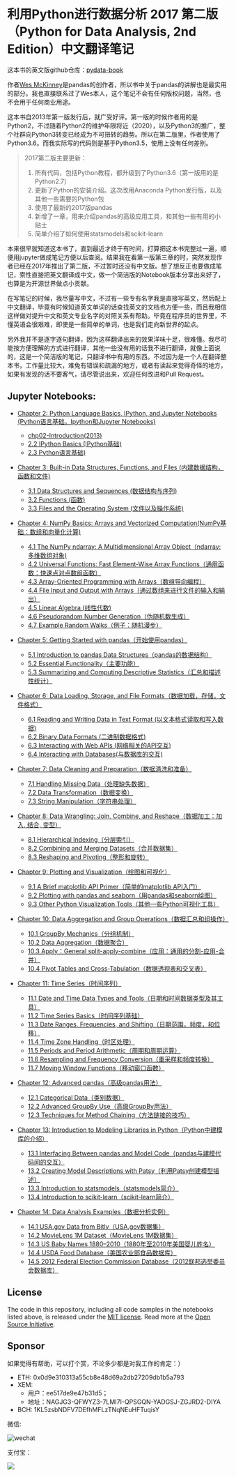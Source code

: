 # 利用Python进行数据分析 2017 第二版 （Python for Data Analysis, 2nd Edition）中文翻译笔记

这本书的英文版github仓库：[pydata-book](https://github.com/wesm/pydata-book)

作者[Wes McKinney](https://github.com/wesm)是pandas的创作者，所以书中关于pandas的讲解也是最实用的部分。我也直接联系过了Wes本人，这个笔记不会有任何版权问题，当然，也不会用于任何商业用途。

这本书自2013年第一版发行后，就广受好评。第一版的时候作者用的是Python2，不过随着Python2的维护年限将近（2020），以及Python3的推广，整个社群向Python3转变已经成为不可扭转的趋势。所以在第二版里，作者使用了Python3.6。而我实际写的代码则是基于Python3.5，使用上没有任何差别。


> 2017第二版主要更新：
>1. 所有代码，包括Python教程，都升级到了Python3.6（第一版用的是Python2.7）
>2. 更新了Python的安装介绍。这次改用Anaconda Python发行版，以及其他一些需要的Python包
>3. 使用了最新的2017版pandas
>4. 新增了一章，用来介绍pandas的高级应用工具，和其他一些有用的小贴士
>5. 简单介绍了如何使用statsmodels和scikit-learn


本来很早就知道这本书了，直到最近才终于有时间，打算把这本书完整过一遍，顺便用jupyter做成笔记方便以后查阅。结果我在看第一版第三章的时，突然发现作者已经在2017年推出了第二版，不过暂时还没有中文版。想了想反正也要做成笔记，索性直接把英文翻译成中文，做一个简洁版的Notebook版本分享出来好了，也算是为开源世界做点小贡献。

在写笔记的时候，我尽量写中文，不过有一些专有名字我是直接写英文，然后配上中文翻译，毕竟有时候知道英文单词的话查找英文的文档也方便一些，而且我相信这样做对提升中文和英文专业名字的对照关系有帮助。毕竟在程序员的世界里，不懂英语会很艰难，即使是一些简单的单词，也是我们走向新世界的起点。

另外我并不是逐字逐句翻译，因为这样翻译出来的效果洋味十足，很难懂。我尽可能按方便理解的方式进行翻译，其他一些没有用的话我不进行翻译，就像上面说的，这是一个简洁版的笔记，只翻译书中有用的东西。不过因为是一个人在翻译整本书，工作量比较大，难免有错误和疏漏的地方，或者有读起来觉得奇怪的地方，如果有发现的话不要客气，请尽管说出来，欢迎任何改进和Pull Request。


## Jupyter Notebooks:

* [Chapter 2: Python Language Basics, IPython, and Jupyter Notebooks (Python语言基础，Ipython和Jupyter Notebooks)](http://nbviewer.jupyter.org/github/BrambleXu/pydata-notebook/tree/master/Chapter-02/)
  - [chp02-Introduction(2013)](http://nbviewer.jupyter.org/github/BrambleXu/pydata-notebook/blob/master/Chapter-02/chp02-Introduction%282013%29.ipynb)
  - [2.2 IPython Basics (IPython基础)](http://nbviewer.jupyter.org/github/BrambleXu/pydata-notebook/blob/master/Chapter-02/2.2%20IPython%20Basics.ipynb)
  - [2.3 Python语言基础)](http://nbviewer.jupyter.org/github/BrambleXu/pydata-notebook/blob/master/Chapter-02/2.3%20Python%E8%AF%AD%E8%A8%80%E5%9F%BA%E7%A1%80.ipynb)


* [Chapter 3: Built-in Data Structures, Functions, and Files (内建数据结构，函数和文件)](http://nbviewer.jupyter.org/github/BrambleXu/pydata-notebook/tree/master/Chapter-03/)
  - [3.1 Data Structures and Sequences (数据结构与序列)](http://nbviewer.jupyter.org/github/BrambleXu/pydata-notebook/blob/master/Chapter-03/3.1%20Data%20Structures%20and%20Sequences%20%28%E6%95%B0%E6%8D%AE%E7%BB%93%E6%9E%84%E4%B8%8E%E5%BA%8F%E5%88%97%29.ipynb)
  - [3.2 Functions (函数)](http://nbviewer.jupyter.org/github/BrambleXu/pydata-notebook/blob/master/Chapter-03/3.2%20Functions%20%28%E5%87%BD%E6%95%B0%29.ipynb)
  - [3.3 Files and the Operating System (文件以及操作系统)](http://nbviewer.jupyter.org/github/BrambleXu/pydata-notebook/blob/master/Chapter-03/3.3%20Files%20and%20the%20Operating%20System%20%28%E6%96%87%E4%BB%B6%E4%BB%A5%E5%8F%8A%E6%93%8D%E4%BD%9C%E7%B3%BB%E7%BB%9F%29.ipynb)


* [Chapter 4: NumPy Basics: Arrays and Vectorized Computation(NumPy基础：数组和向量化计算)](http://nbviewer.jupyter.org/github/BrambleXu/pydata-notebook/tree/master/Chapter-04/)
  - [4.1 The NumPy ndarray: A Multidimensional Array Object（ndarray: 多维数组对象)](http://nbviewer.jupyter.org/github/BrambleXu/pydata-notebook/blob/master/Chapter-04/4.1%20The%20NumPy%20ndarray%EF%BC%88%E5%A4%9A%E7%BB%B4%E6%95%B0%E7%BB%84%E5%AF%B9%E8%B1%A1%EF%BC%89.ipynb)
  - [4.2 Universal Functions: Fast Element-Wise Array Functions（通用函数：快速点对点数组函数）](http://nbviewer.jupyter.org/github/BrambleXu/pydata-notebook/blob/master/Chapter-04/4.2%20Universal%20Functions%20%28%E9%80%9A%E7%94%A8%E5%87%BD%E6%95%B0%29.ipynb)
  - [4.3 Array-Oriented Programming with Arrays（数组导向编程）](http://nbviewer.jupyter.org/github/BrambleXu/pydata-notebook/blob/master/Chapter-04/4.3%20Array-Oriented%20Programming%20with%20Arrays%EF%BC%88%E6%95%B0%E7%BB%84%E5%AF%BC%E5%90%91%E7%BC%96%E7%A8%8B%EF%BC%89.ipynb)
  - [4.4 File Input and Output with Arrays（通过数组来进行文件的输入和输出）](http://nbviewer.jupyter.org/github/BrambleXu/pydata-notebook/blob/master/Chapter-04/4.4%20File%20Input%20and%20Output%20with%20Arrays%EF%BC%88%E9%80%9A%E8%BF%87%E6%95%B0%E7%BB%84%E6%9D%A5%E8%BF%9B%E8%A1%8C%E6%96%87%E4%BB%B6%E7%9A%84%E8%BE%93%E5%85%A5%E5%92%8C%E8%BE%93%E5%87%BA%EF%BC%89.ipynb)
  - [4.5 Linear Algebra (线性代数)](http://nbviewer.jupyter.org/github/BrambleXu/pydata-notebook/blob/master/Chapter-04/4.5%20Linear%20Algebra%20%28%E7%BA%BF%E6%80%A7%E4%BB%A3%E6%95%B0%29.ipynb)
  - [4.6 Pseudorandom Number Generation（伪随机数生成）](http://nbviewer.jupyter.org/github/BrambleXu/pydata-notebook/blob/master/Chapter-04/4.6%20Pseudorandom%20Number%20Generation%EF%BC%88%E4%BC%AA%E9%9A%8F%E6%9C%BA%E6%95%B0%E7%94%9F%E6%88%90%EF%BC%89.ipynb)
  - [4.7 Example Random Walks（例子：随机漫步）](http://nbviewer.jupyter.org/github/BrambleXu/pydata-notebook/blob/master/Chapter-04/4.7%20Example%20Random%20Walks%EF%BC%88%E4%B8%80%E4%B8%AA%E4%BE%8B%E5%AD%90%EF%BC%9A%E9%9A%8F%E6%9C%BA%E6%BC%AB%E6%AD%A5%EF%BC%89.ipynb)


* [Chapter 5: Getting Started with pandas（开始使用pandas）](http://nbviewer.jupyter.org/github/BrambleXu/pydata-notebook/tree/master/Chapter-05/)
  - [5.1 Introduction to pandas Data Structures（pandas的数据结构）](http://nbviewer.jupyter.org/github/BrambleXu/pydata-notebook/blob/master/Chapter-05/5.1%20Introduction%20to%20pandas%20Data%20Structures%EF%BC%88pandas%E7%9A%84%E6%95%B0%E6%8D%AE%E7%BB%93%E6%9E%84%EF%BC%89.ipynb)
  - [5.2 Essential Functionality（主要功能）](http://nbviewer.jupyter.org/github/BrambleXu/pydata-notebook/blob/master/Chapter-05/5.2%20Essential%20Functionality%EF%BC%88%E4%B8%BB%E8%A6%81%E5%8A%9F%E8%83%BD%EF%BC%89.ipynb)
  - [5.3 Summarizing and Computing Descriptive Statistics（汇总和描述性统计）](http://nbviewer.jupyter.org/github/BrambleXu/pydata-notebook/blob/master/Chapter-05/5.3%20Summarizing%20and%20Computing%20Descriptive%20Statistics%EF%BC%88%E6%80%BB%E7%BB%93%E5%92%8C%E6%8F%8F%E8%BF%B0%E6%80%A7%E7%BB%9F%E8%AE%A1%EF%BC%89.ipynb)


* [Chapter 6: Data Loading, Storage, and File Formats（数据加载，存储，文件格式）](http://nbviewer.jupyter.org/github/BrambleXu/pydata-notebook/tree/master/Chapter-06/)
  - [6.1 Reading and Writing Data in Text Format (以文本格式读取和写入数据)](http://nbviewer.jupyter.org/github/BrambleXu/pydata-notebook/blob/master/Chapter-06/6.1%20Reading%20and%20Writing%20Data%20in%20Text%20Format%20%28%E4%BB%A5%E6%96%87%E6%9C%AC%E6%A0%BC%E5%BC%8F%E8%AF%BB%E5%8F%96%E5%92%8C%E5%86%99%E5%85%A5%E6%95%B0%E6%8D%AE%29.ipynb)
  - [6.2 Binary Data Formats (二进制数据格式)](http://nbviewer.jupyter.org/github/BrambleXu/pydata-notebook/blob/master/Chapter-06/6.2%20Binary%20Data%20Formats%20%28%E4%BA%8C%E8%BF%9B%E5%88%B6%E6%95%B0%E6%8D%AE%E6%A0%BC%E5%BC%8F%29.ipynb)
  - [6.3 Interacting with Web APIs (网络相关的API交互)](http://nbviewer.jupyter.org/github/BrambleXu/pydata-notebook/blob/master/Chapter-06/6.3%20Interacting%20with%20Web%20APIs%20%28%E7%BD%91%E7%BB%9C%E7%9B%B8%E5%85%B3%E7%9A%84API%E4%BA%A4%E4%BA%92%29.ipynb)
  - [6.4 Interacting with Databases(与数据库的交互)](http://nbviewer.jupyter.org/github/BrambleXu/pydata-notebook/blob/master/Chapter-06/6.4%20Interacting%20with%20Databases%28%E4%B8%8E%E6%95%B0%E6%8D%AE%E5%BA%93%E7%9A%84%E4%BA%A4%E4%BA%92%29.ipynb)


* [Chapter 7: Data Cleaning and Preparation（数据清洗和准备）](http://nbviewer.jupyter.org/github/BrambleXu/pydata-notebook/tree/master/Chapter-07/)
  - [7.1 Handling Missing Data（处理缺失数据）](http://nbviewer.jupyter.org/github/BrambleXu/pydata-notebook/blob/master/Chapter-07/7.1%20Handling%20Missing%20Data%EF%BC%88%E5%A4%84%E7%90%86%E7%BC%BA%E5%A4%B1%E6%95%B0%E6%8D%AE%EF%BC%89.ipynb)
  - [7.2 Data Transformation（数据变换）
](http://nbviewer.jupyter.org/github/BrambleXu/pydata-notebook/blob/master/Chapter-07/7.2%20Data%20Transformation%EF%BC%88%E6%95%B0%E6%8D%AE%E5%8F%98%E6%8D%A2%EF%BC%89.ipynb)
  - [7.3 String Manipulation（字符串处理）](http://nbviewer.jupyter.org/github/BrambleXu/pydata-notebook/blob/master/Chapter-07/7.3%20String%20Manipulation%EF%BC%88%E5%AD%97%E7%AC%A6%E4%B8%B2%E5%A4%84%E7%90%86%EF%BC%89.ipynb)


* [Chapter 8: Data Wrangling: Join, Combine, and Reshape（数据加工：加入, 结合, 变型）](http://nbviewer.jupyter.org/github/BrambleXu/pydata-notebook/tree/master/Chapter-08/)
  - [8.1 Hierarchical Indexing（分层索引）](http://nbviewer.jupyter.org/github/BrambleXu/pydata-notebook/blob/master/Chapter-08/8.1%20Hierarchical%20Indexing%EF%BC%88%E5%88%86%E5%B1%82%E7%B4%A2%E5%BC%95%EF%BC%89.ipynb)
  - [8.2 Combining and Merging Datasets（合并数据集）
  ](http://nbviewer.jupyter.org/github/BrambleXu/pydata-notebook/blob/master/Chapter-08/8.2%20Combining%20and%20Merging%20Datasets%EF%BC%88%E5%90%88%E5%B9%B6%E6%95%B0%E6%8D%AE%E9%9B%86%EF%BC%89.ipynb)
  - [8.3 Reshaping and Pivoting（整形和旋转）](http://nbviewer.jupyter.org/github/BrambleXu/pydata-notebook/blob/master/Chapter-08/8.3%20Reshaping%20and%20Pivoting%EF%BC%88%E6%95%B4%E5%BD%A2%E5%92%8C%E6%97%8B%E8%BD%AC%EF%BC%89.ipynb)


* [Chapter 9: Plotting and Visualization（绘图和可视化）](http://nbviewer.jupyter.org/github/BrambleXu/pydata-notebook/tree/master/Chapter-09/)
  - [9.1 A Brief matplotlib API Primer（简单的matplotlib API入门）](http://nbviewer.jupyter.org/github/BrambleXu/pydata-notebook/blob/master/Chapter-09/9.1%20A%20Brief%20matplotlib%20API%20Primer%EF%BC%88%E4%B8%80%E4%B8%AA%E7%AE%80%E5%8D%95%E7%9A%84matplotlib%20API%E5%85%A5%E9%97%A8%EF%BC%89.ipynb)
  - [9.2 Plotting with pandas and seaborn（用pandas和seaborn绘图）](http://nbviewer.jupyter.org/github/BrambleXu/pydata-notebook/blob/master/Chapter-09/9.2%20Plotting%20with%20pandas%20and%20seaborn%EF%BC%88%E7%94%A8pandas%E5%92%8Cseaborn%E7%BB%98%E5%9B%BE%EF%BC%89.ipynb)
  - [9.3 Other Python Visualization Tools（其他一些Python可视化工具）](http://nbviewer.jupyter.org/github/BrambleXu/pydata-notebook/blob/master/Chapter-09/9.3%20Other%20Python%20Visualization%20Tools%EF%BC%88%E5%85%B6%E4%BB%96%E4%B8%80%E4%BA%9BPython%E5%8F%AF%E8%A7%86%E5%8C%96%E5%B7%A5%E5%85%B7%EF%BC%89.ipynb)


* [Chapter 10: Data Aggregation and Group Operations（数据汇总和组操作）](http://nbviewer.jupyter.org/github/BrambleXu/pydata-notebook/tree/master/Chapter-10/)
  - [10.1 GroupBy Mechanics（分组机制）](http://nbviewer.jupyter.org/github/BrambleXu/pydata-notebook/blob/master/Chapter-10/10.1%20GroupBy%20Mechanics%EF%BC%88%E5%88%86%E7%BB%84%E6%9C%BA%E5%88%B6%EF%BC%89.ipynb)
  - [10.2 Data Aggregation（数据聚合）](http://nbviewer.jupyter.org/github/BrambleXu/pydata-notebook/blob/master/Chapter-10/10.2%20Data%20Aggregation%EF%BC%88%E6%95%B0%E6%8D%AE%E8%81%9A%E5%90%88%EF%BC%89.ipynb)
  - [10.3 Apply：General split-apply-combine（应用：通用的分割-应用-合并）](http://nbviewer.jupyter.org/github/BrambleXu/pydata-notebook/blob/master/Chapter-10/10.3%20Apply%EF%BC%9AGeneral%20split-apply-combine%EF%BC%88%E5%BA%94%E7%94%A8%EF%BC%9A%E9%80%9A%E5%B8%B8%E7%9A%84%E5%88%86%E5%89%B2-%E5%BA%94%E7%94%A8-%E5%90%88%E5%B9%B6%EF%BC%89.ipynb)
  - [10.4 Pivot Tables and Cross-Tabulation（数据透视表和交叉表）](http://nbviewer.jupyter.org/github/BrambleXu/pydata-notebook/blob/master/Chapter-10/10.4%20Pivot%20Tables%20and%20Cross-Tabulation%EF%BC%88%E6%95%B0%E6%8D%AE%E9%80%8F%E8%A7%86%E8%A1%A8%E5%92%8C%E4%BA%A4%E5%8F%89%E8%A1%A8%EF%BC%89.ipynb)



* [Chapter 11: Time Series（时间序列）](http://nbviewer.jupyter.org/github/BrambleXu/pydata-notebook/tree/master/Chapter-11/)
  - [11.1 Date and Time Data Types and Tools（日期和时间数据类型及其工具）](http://nbviewer.jupyter.org/github/BrambleXu/pydata-notebook/blob/master/Chapter-11/11.1%20Date%20and%20Time%20Data%20Types%20and%20Tools%EF%BC%88%E6%97%A5%E6%9C%9F%E5%92%8C%E6%97%B6%E9%97%B4%E6%95%B0%E6%8D%AE%E7%B1%BB%E5%9E%8B%E5%8F%8A%E5%85%B6%E5%B7%A5%E5%85%B7%EF%BC%89.ipynb)
  - [11.2 Time Series Basics（时间序列基础）](http://nbviewer.jupyter.org/github/BrambleXu/pydata-notebook/blob/master/Chapter-11/11.2%20Time%20Series%20Basics%EF%BC%88%E6%97%B6%E9%97%B4%E5%BA%8F%E5%88%97%E5%9F%BA%E7%A1%80%EF%BC%89.ipynb)
  - [11.3 Date Ranges, Frequencies, and Shifting（日期范围，频度，和位移）](http://nbviewer.jupyter.org/github/BrambleXu/pydata-notebook/blob/master/Chapter-11/11.3%20Date%20Ranges%2C%20Frequencies%2C%20and%20Shifting%EF%BC%88%E6%97%A5%E6%9C%9F%E8%8C%83%E5%9B%B4%EF%BC%8C%E9%A2%91%E5%BA%A6%EF%BC%8C%E5%92%8C%E4%BD%8D%E7%A7%BB%EF%BC%89.ipynb)
  - [11.4 Time Zone Handling（时区处理）](http://nbviewer.jupyter.org/github/BrambleXu/pydata-notebook/blob/master/Chapter-11/11.4%20Time%20Zone%20Handling%EF%BC%88%E6%97%B6%E5%8C%BA%E5%A4%84%E7%90%86%EF%BC%89.ipynb)
  - [11.5 Periods and Period Arithmetic（周期和周期运算）](http://nbviewer.jupyter.org/github/BrambleXu/pydata-notebook/blob/master/Chapter-11/11.5%20Periods%20and%20Period%20Arithmetic%EF%BC%88%E5%91%A8%E6%9C%9F%E5%92%8C%E5%91%A8%E6%9C%9F%E8%BF%90%E7%AE%97%EF%BC%89.ipynb)
  - [11.6 Resampling and Frequency Conversion（重采样和频度转换）](http://nbviewer.jupyter.org/github/BrambleXu/pydata-notebook/blob/master/Chapter-11/11.6%20Resampling%20and%20Frequency%20Conversion%EF%BC%88%E9%87%8D%E9%87%87%E6%A0%B7%E5%92%8C%E9%A2%91%E5%BA%A6%E8%BD%AC%E6%8D%A2%EF%BC%89.ipynb)
  - [11.7 Moving Window Functions（移动窗口函数）](http://nbviewer.jupyter.org/github/BrambleXu/pydata-notebook/blob/master/Chapter-11/11.7%20Moving%20Window%20Functions%EF%BC%88%E7%A7%BB%E5%8A%A8%E7%AA%97%E5%8F%A3%E5%87%BD%E6%95%B0%EF%BC%89.ipynb)



* [Chapter 12: Advanced pandas（高级pandas用法）](http://nbviewer.jupyter.org/github/BrambleXu/pydata-notebook/tree/master/Chapter-12/)
  - [12.1 Categorical Data（类别数据）](http://nbviewer.jupyter.org/github/BrambleXu/pydata-notebook/blob/master/Chapter-12/12.1%20Categorical%20Data%EF%BC%88%E7%B1%BB%E5%88%AB%E6%95%B0%E6%8D%AE%EF%BC%89.ipynb)
  - [12.2 Advanced GroupBy Use（高级GroupBy用法）](http://nbviewer.jupyter.org/github/BrambleXu/pydata-notebook/blob/master/Chapter-12/12.2%20Advanced%20GroupBy%20Use%EF%BC%88%E9%AB%98%E7%BA%A7GroupBy%E7%94%A8%E6%B3%95%EF%BC%89.ipynb)
  - [12.3 Techniques for Method Chaining（方法链接的技巧）](http://nbviewer.jupyter.org/github/BrambleXu/pydata-notebook/blob/master/Chapter-12/12.3%20Techniques%20for%20Method%20Chaining%EF%BC%88%E6%96%B9%E6%B3%95%E9%93%BE%E6%8E%A5%E7%9A%84%E6%8A%80%E5%B7%A7%EF%BC%89.ipynb)



* [Chapter 13: Introduction to Modeling Libraries in Python（Python中建模库的介绍）](http://nbviewer.jupyter.org/github/BrambleXu/pydata-notebook/tree/master/Chapter-13/)
  - [13.1 Interfacing Between pandas and Model Code（pandas与建模代码间的交互）](http://nbviewer.jupyter.org/github/BrambleXu/pydata-notebook/blob/master/Chapter-13/13.1%20Interfacing%20Between%20pandas%20and%20Model%20Code%EF%BC%88pandas%E4%B8%8E%E5%BB%BA%E6%A8%A1%E4%BB%A3%E7%A0%81%E9%97%B4%E7%9A%84%E4%BA%A4%E4%BA%92%EF%BC%89.ipynb)
  - [13.2 Creating Model Descriptions with Patsy（利用Patsy创建模型描述）](http://nbviewer.jupyter.org/github/BrambleXu/pydata-notebook/blob/master/Chapter-13/13.2%20Creating%20Model%20Descriptions%20with%20Patsy%EF%BC%88%E5%88%A9%E7%94%A8Patsy%E5%88%9B%E5%BB%BA%E6%A8%A1%E5%9E%8B%E6%8F%8F%E8%BF%B0%EF%BC%89.ipynb)
  - [13.3 Introduction to statsmodels（statsmodels简介）](http://nbviewer.jupyter.org/github/BrambleXu/pydata-notebook/blob/master/Chapter-13/13.3%20Introduction%20to%20statsmodels%EF%BC%88statsmodels%E7%AE%80%E4%BB%8B%EF%BC%89.ipynb)
  - [13.4 Introduction to scikit-learn（scikit-learn简介）](http://nbviewer.jupyter.org/github/BrambleXu/pydata-notebook/blob/master/Chapter-13/13.4%20Introduction%20to%20scikit-learn%EF%BC%88scikit-learn%E7%AE%80%E4%BB%8B%EF%BC%89.ipynb)



* [Chapter 14: Data Analysis Examples（数据分析实例）](http://nbviewer.jupyter.org/github/BrambleXu/pydata-notebook/tree/master/Chapter-14/)
  - [14.1 USA.gov Data from Bitly（USA.gov数据集）](http://nbviewer.jupyter.org/github/BrambleXu/pydata-notebook/blob/master/Chapter-14/14.1%20USA.gov%20Data%20from%20Bitly%EF%BC%88USA.gov%E6%95%B0%E6%8D%AE%E9%9B%86%EF%BC%89.ipynb)
  - [14.2 MovieLens 1M Dataset（MovieLens 1M数据集）](http://nbviewer.jupyter.org/github/BrambleXu/pydata-notebook/blob/master/Chapter-14/14.2%20MovieLens%201M%20Dataset%EF%BC%88MovieLens%201M%E6%95%B0%E6%8D%AE%E9%9B%86%EF%BC%89.ipynb)
  - [14.3 US Baby Names 1880–2010（1880年至2010年美国婴儿姓名）](http://nbviewer.jupyter.org/github/BrambleXu/pydata-notebook/blob/master/Chapter-14/14.3%20US%20Baby%20Names%201880%E2%80%932010%EF%BC%881880%E5%B9%B4%E8%87%B32010%E5%B9%B4%E7%BE%8E%E5%9B%BD%E5%A9%B4%E5%84%BF%E5%A7%93%E5%90%8D%EF%BC%89.ipynb)
  - [14.4 USDA Food Database（美国农业部食品数据库）](http://nbviewer.jupyter.org/github/BrambleXu/pydata-notebook/blob/master/Chapter-14/14.4%20USDA%20Food%20Database%EF%BC%88USDA%E9%A3%9F%E5%93%81%E6%95%B0%E6%8D%AE%E5%BA%93%EF%BC%89.ipynb)
  - [14.5 2012 Federal Election Commission Database（2012联邦选举委员会数据库）]()


<!--





* [Appendix A: Advanced NumPy]()
- []()
- []()
- []()

-->

## License

The code in this repository, including all code samples in the notebooks listed
above, is released under the [MIT license](LICENSE-CODE). Read more at the
[Open Source Initiative](https://opensource.org/licenses/MIT).

## Sponsor

如果觉得有帮助，可以打个赏，不论多少都是对我工作的肯定：）

- ETH: 0x0d9e310313a55cb8e48d69a2db27209db1b5a793
- XEM:
  - 用户：ee517de9e47b31d5；
  - 地址：NAGJG3-QFWYZ3-7LMI7I-QPSGQN-YADGSJ-ZGJRD2-DIYA
- BCH: 1KL5zsbNDFV7DEfhMFLzTNqNEuHFTuqisY

微信:

![wechat](http://oydgk2hgw.bkt.clouddn.com/pydata-book/ynv08.jpeg)

支付宝：

![](http://oydgk2hgw.bkt.clouddn.com/pydata-book/n0det.jpeg)


[1]: http://amzn.to/2vvBijB

